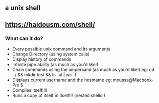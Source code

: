 ## a unix shell
## https://haidousm.com/shell/

### What can it do?

-   Every possible unix command and its arguments
-   Change Directory (using system calls)
-   Display history of commands
-   Infinite pipe ability (as much as you'd like!)
-   Chain commands using the ampersand (as much as you'd like!) eg: cd ../ && mkdir test && ls -al | wc -l
-   Displays current username and the hostname eg: moussa@Macbook-Pro \$
-   Compiles itself!!!!
-   Runs a copy of itself in itself!!! (nested shells!)
